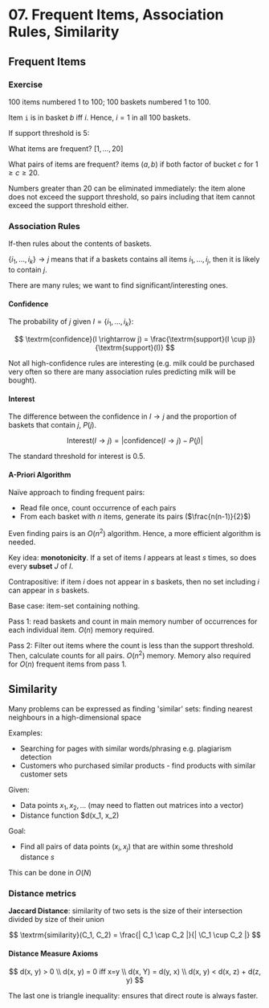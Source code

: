 # 07. Frequent Items, Association Rules, Similarity

## Frequent Items

### Exercise

100 items numbered 1 to 100; 100 baskets numbered 1 to 100.

Item `i` is in basket $b$ iff $i % b == 0$. Hence, $i = 1$ in all 100 baskets.

If support threshold is 5:

What items are frequent? $[1, \dots, 20]$

What pairs of items are frequent? items $(a, b)$ if both factor of bucket $c$ for $1 \ge c \ge 20$.

Numbers greater than 20 can be eliminated immediately: the item alone does not exceed the support threshold, so pairs including that item cannot exceed the support threshold either.

### Association Rules

If-then rules about the contents of baskets.

$\{ i_1, \dots, i_k \} \rightarrow j$ means that if a baskets contains all items $i_1, \dots, i_j$, then it is likely to contain $j$.

There are many rules; we want to find significant/interesting ones.

#### Confidence

The probability of $j$ given $I = \{ i_1, \dots, i_k \}$:

$$
\textrm{confidence}(I \rightarrow j) = \frac{\textrm{support}(I \cup j)}{\textrm{support}(I)}
$$

Not all high-confidence rules are interesting (e.g. milk could be purchased very often so there are many association rules predicting milk will be bought).

#### Interest

The difference between the confidence in $I \rightarrow j$ and the proportion of baskets that contain $j$, $P(j)$.

$$
\textrm{Interest}(I \rightarrow j) = |\textrm{confidence}(I \rightarrow j) - P(j)|
$$

The standard threshold for interest is $0.5$.

#### A-Priori Algorithm

Naïve approach to finding frequent pairs:

- Read file once, count occurrence of each pairs
- From each basket with $n$ items, generate its pairs ($\frac{n(n-1)}{2}$)

Even finding pairs is an $O(n^2)$ algorithm. Hence, a more efficient algorithm is needed.

Key idea: **monotonicity**. If a set of items $I$ appears at least $s$ times, so does every **subset** $J$ of $I$.

Contrapositive: if item $i$ does not appear in $s$ baskets, then no set including $i$ can appear in $s$ baskets.

Base case: item-set containing nothing.

Pass 1: read baskets and count in main memory number of occurrences for each individual item. $O(n)$ memory required.

Pass 2: Filter out items where the count is less than the support threshold. Then, calculate counts for all pairs. $O(n^2)$ memory. Memory also required for $O(n)$ frequent items from pass 1.

## Similarity

Many problems can be expressed as finding 'similar' sets: finding nearest neighbours in a high-dimensional space

Examples:

- Searching for pages with similar words/phrasing e.g. plagiarism detection
- Customers who purchased similar products - find products with similar customer sets

Given:

- Data points $x_1, x_2, ...$ (may need to flatten out matrices into a vector)
- Distance function $d(x_1, x_2)

Goal:

- Find all pairs of data points $(x_i, x_j)$ that are within some threshold distance $s$

This can be done in $O(N)$

### Distance metrics

**Jaccard Distance**: similarity of two sets is the size of their intersection divided by size of their union

$$
\textrm{similarity}(C_1, C_2) = \frac{| C_1 \cap C_2 |}{| \C_1 \cup C_2 |}
$$

#### Distance Measure Axioms

$$
d(x, y) > 0 \\
d(x, y) = 0 iff x=y \\
d(x, Y) = d(y, x) \\
d(x, y) < d(x, z) + d(z, y)
$$

The last one is triangle inequality: ensures that direct route is always faster.
